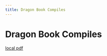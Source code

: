 ```yaml
---
title: Dragon Book Compiles
---
```


# Dragon Book Compiles

[local pdf](../../../pdfs/dragon-book-compiles.pdf)

